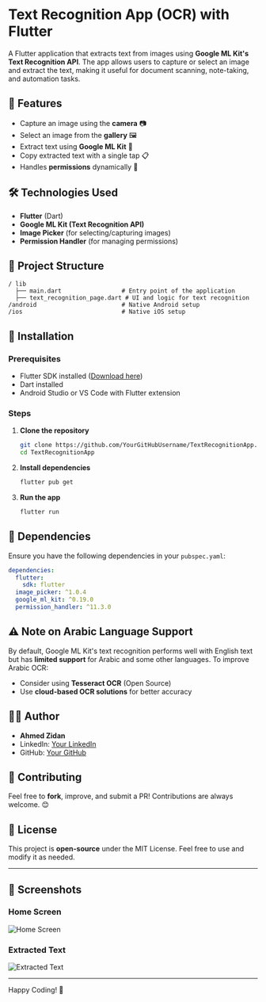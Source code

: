 # Text Recognition App (OCR) with Flutter

A Flutter application that extracts text from images using **Google ML Kit's Text Recognition API**. The app allows users to capture or select an image and extract the text, making it useful for document scanning, note-taking, and automation tasks.

## 📸 Features
- Capture an image using the **camera** 📷
- Select an image from the **gallery** 🖼️
- Extract text using **Google ML Kit** 🧠
- Copy extracted text with a single tap 📋
- Handles **permissions** dynamically 🚀

## 🛠️ Technologies Used
- **Flutter** (Dart)
- **Google ML Kit (Text Recognition API)**
- **Image Picker** (for selecting/capturing images)
- **Permission Handler** (for managing permissions)

## 📂 Project Structure
```
/ lib
  ├── main.dart                 # Entry point of the application
  ├── text_recognition_page.dart # UI and logic for text recognition
/android                        # Native Android setup
/ios                            # Native iOS setup
```

## 🚀 Installation
### Prerequisites
- Flutter SDK installed ([Download here](https://flutter.dev/docs/get-started/install))
- Dart installed
- Android Studio or VS Code with Flutter extension

### Steps
1. **Clone the repository**
   ```sh
   git clone https://github.com/YourGitHubUsername/TextRecognitionApp.git
   cd TextRecognitionApp
   ```
2. **Install dependencies**
   ```sh
   flutter pub get
   ```
3. **Run the app**
   ```sh
   flutter run
   ```

## 📜 Dependencies
Ensure you have the following dependencies in your `pubspec.yaml`:
```yaml
dependencies:
  flutter:
    sdk: flutter
  image_picker: ^1.0.4
  google_ml_kit: ^0.19.0
  permission_handler: ^11.3.0
```



## ⚠️ Note on Arabic Language Support
By default, Google ML Kit's text recognition performs well with English text but has **limited support** for Arabic and some other languages. To improve Arabic OCR:
- Consider using **Tesseract OCR** (Open Source)
- Use **cloud-based OCR solutions** for better accuracy

## 👨‍💻 Author
- **Ahmed Zidan**
- LinkedIn: [Your LinkedIn](https://www.linkedin.com/in/ahmed-zidan-aa373a289/)
- GitHub: [Your GitHub](https://github.com/Ahmed811)

## 🌟 Contributing
Feel free to **fork**, improve, and submit a PR! Contributions are always welcome. 😊

## 📜 License
This project is **open-source** under the MIT License. Feel free to use and modify it as needed.

---
## 📸 Screenshots

### Home Screen
![Home Screen](screenshots/Screenshot_1.jpg)

### Extracted Text
![Extracted Text](screenshots/Screenshot_2.jpg)

---
Happy Coding! 🚀

